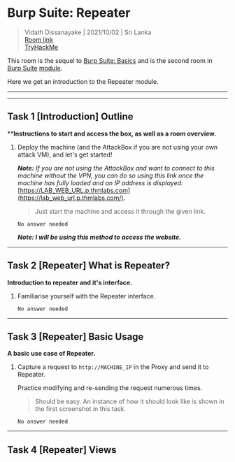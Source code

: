 # Burp Suite: Repeater
  
> Vidath Dissanayake | 2021/10/02 | Sri Lanka  
> [Room link](https://tryhackme.com/room/burpsuiterepeater)  
> [TryHackMe](https://tryhackme.com)
  
This room is the sequel to [Burp Suite: Basics](../burpsuitebasics/burpsuitebasics.md) and is the second room in [Burp Suite](../Burp%20Suite.md) [module](../../modules.md).
  
Here we get an introduction to the Repeater module.
  
---
---
  
## Task 1 [Introduction] Outline
  
****Instructions to start and access the box, as well as a room overview.**

1. Deploy the machine (and the AttackBox if you are not using your own attack VM), and let's get started!

    _**Note:** If you are not using the AttackBox and want to connect to this machine without the VPN, you can do so using this link once the machine has fully loaded and an IP address is displayed:_ [https://LAB_WEB_URL.p.thmlabs.com](https://lab_web_url.p.thmlabs.com/).
    
    > Just start the machine and access it through the given link.
    
    ```
    No answer needed
    ```

    ***Note: I will be using this method to access the website.***
    
---

## Task 2 [Repeater] What is Repeater?

**Introduction to repeater and it's interface.**

1. Familiarise yourself with the Repeater interface.

    ```
    No answer needed
    ```

---

## Task 3 [Repeater] Basic Usage

**A basic use case of Repeater.**

1. Capture a request to `http://MACHINE_IP` in the Proxy and send it to Repeater.

    Practice modifying and re-sending the request numerous times.
    
    > Should be easy. An instance of how it should look like is shown in the first screenshot in this task.

    ```
    No answer needed
    ```

---

## Task 4 [Repeater] Views